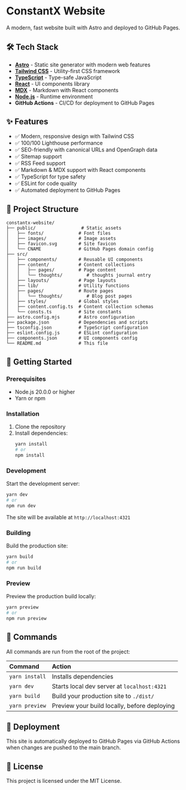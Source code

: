 # ConstantX Website

A modern, fast website built with Astro and deployed to GitHub Pages.

## 🛠️ Tech Stack

- **[Astro](https://astro.build)** - Static site generator with modern web features
- **[Tailwind CSS](https://tailwindcss.com)** - Utility-first CSS framework
- **[TypeScript](https://www.typescriptlang.org)** - Type-safe JavaScript
- **[React](https://react.dev)** - UI components library
- **[MDX](https://mdxjs.com)** - Markdown with React components
- **[Node.js](https://nodejs.org)** - Runtime environment
- **GitHub Actions** - CI/CD for deployment to GitHub Pages

## ✨ Features

- ✅ Modern, responsive design with Tailwind CSS
- ✅ 100/100 Lighthouse performance
- ✅ SEO-friendly with canonical URLs and OpenGraph data
- ✅ Sitemap support
- ✅ RSS Feed support
- ✅ Markdown & MDX support with React components
- ✅ TypeScript for type safety
- ✅ ESLint for code quality
- ✅ Automated deployment to GitHub Pages

## 📁 Project Structure

```text
constantx-website/
├── public/                 # Static assets
│   ├── fonts/             # Font files
│   ├── images/            # Image assets
│   ├── favicon.svg        # Site favicon
│   └── CNAME              # GitHub Pages domain config
├── src/
│   ├── components/        # Reusable UI components
│   ├── content/           # Content collections
│   │   ├── pages/         # Page content
│   │   └── thoughts/         # thoughts journal entry
│   ├── layouts/           # Page layouts
│   ├── lib/               # Utility functions
│   ├── pages/             # Route pages
│   │   └── thoughts/         # Blog post pages
│   ├── styles/            # Global styles
│   ├── content.config.ts  # Content collection schemas
│   └── consts.ts          # Site constants
├── astro.config.mjs       # Astro configuration
├── package.json           # Dependencies and scripts
├── tsconfig.json          # TypeScript configuration
├── eslint.config.js       # ESLint configuration
├── components.json        # UI components config
└── README.md              # This file
```

## 🚀 Getting Started

### Prerequisites

- Node.js 20.0.0 or higher
- Yarn or npm

### Installation

1. Clone the repository
2. Install dependencies:
   ```sh
   yarn install
   # or
   npm install
   ```

### Development

Start the development server:

```sh
yarn dev
# or
npm run dev
```

The site will be available at `http://localhost:4321`

### Building

Build the production site:

```sh
yarn build
# or
npm run build
```

### Preview

Preview the production build locally:

```sh
yarn preview
# or
npm run preview
```

## 🧞 Commands

All commands are run from the root of the project:

| Command        | Action                                           |
| :------------- | :----------------------------------------------- |
| `yarn install` | Installs dependencies                            |
| `yarn dev`     | Starts local dev server at `localhost:4321`     |
| `yarn build`   | Build your production site to `./dist/`         |
| `yarn preview` | Preview your build locally, before deploying    |

## 🚀 Deployment

This site is automatically deployed to GitHub Pages via GitHub Actions when changes are pushed to the main branch.

## 📄 License

This project is licensed under the MIT License.
